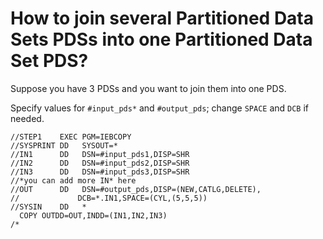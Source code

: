 # How to join several Partitioned Data Sets PDSs into one Partitioned Data Set PDS?
Suppose you have 3 PDSs and you want to join them into one PDS.

Specify values for `#input_pds*` and `#output_pds`; change `SPACE` and `DCB` if needed.
```
//STEP1    EXEC PGM=IEBCOPY                                
//SYSPRINT DD   SYSOUT=*                                   
//IN1      DD   DSN=#input_pds1,DISP=SHR         
//IN2      DD   DSN=#input_pds2,DISP=SHR         
//IN3      DD   DSN=#input_pds3,DISP=SHR         
//*you can add more IN* here
//OUT      DD   DSN=#output_pds,DISP=(NEW,CATLG,DELETE),
//             DCB=*.IN1,SPACE=(CYL,(5,5,5))              
//SYSIN    DD   *                                          
  COPY OUTDD=OUT,INDD=(IN1,IN2,IN3)
/*                                                         
```